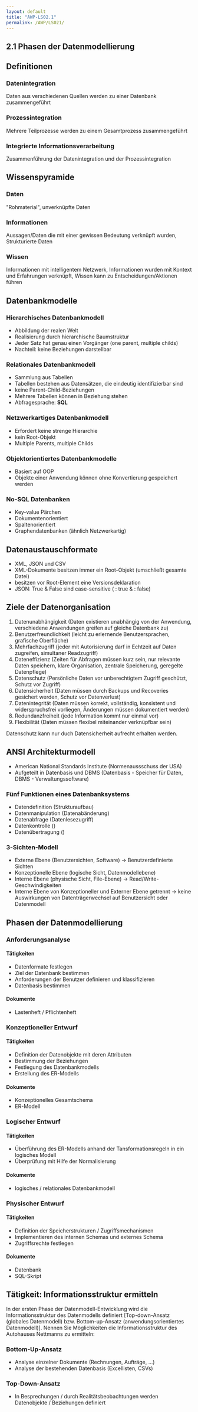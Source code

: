 ```yaml
---
layout: default
title: "AWP-LS02.1"
permalink: /AWP/LS021/
---
```


## 2.1 Phasen der Datenmodellierung

## Definitionen

### Datenintegration

Daten aus verschiedenen Quellen werden zu einer Datenbank zusammengeführt

### Prozessintegration

Mehrere Teilprozesse werden zu einem Gesamtprozess zusammengeführt

### Integrierte Informationsverarbeitung

Zusammenführung der Datenintegration und der Prozessintegration

## Wissenspyramide

### Daten

"Rohmaterial", unverknüpfte Daten

### Informationen

Aussagen/Daten die mit einer gewissen Bedeutung verknüpft wurden, Strukturierte Daten

### Wissen

Informationen mit intelligentem Netzwerk, Informationen wurden mit Kontext und Erfahrungen verknüpft, Wissen kann zu Entscheidungen/Aktionen führen

## Datenbankmodelle

### Hierarchisches Datenbankmodell

- Abbildung der realen Welt
- Realisierung durch hierarchische Baumstruktur
- Jeder Satz hat genau einen Vorgänger (one parent, multiple childs)
- Nachteil: keine Beziehungen darstellbar

### Relationales Datenbankmodell

- Sammlung aus Tabellen
- Tabellen bestehen aus Datensätzen, die eindeutig identifizierbar sind
- keine Parent-Child-Beziehungen
- Mehrere Tabellen können in Beziehung stehen
- Abfragesprache: **SQL**

### Netzwerkartiges Datenbankmodell

- Erfordert keine strenge Hierarchie
- kein Root-Objekt
- Multiple Parents, multiple Childs

### Objektorientiertes Datenbankmodelle

- Basiert auf OOP
- Objekte einer Anwendung können ohne Konvertierung gespeichert werden

### No-SQL Datenbanken

- Key-value Pärchen
- Dokumentenorientiert
- Spaltenorientiert
- Graphendatenbanken (ähnlich Netzwerkartig)

## Datenaustauschformate

- XML, JSON und CSV
- XML-Dokumente besitzen immer ein Root-Objekt (umschließt gesamte Datei)
- besitzen vor Root-Element eine Versionsdeklaration
- JSON: True & False sind case-sensitive ( : true & : false)

## Ziele der Datenorganisation

1. Datenunabhängigkeit (Daten existieren unabhängig von der Anwendung, verschiedene Anwendungen greifen auf gleiche Datenbank zu)
2. Benutzerfreundlichkeit (leicht zu erlernende Benutzersprachen, grafische Oberfläche)
3. Mehrfachzugriff (jeder mit Autorisierung darf in Echtzeit auf Daten zugreifen, simultaner Readzugriff)
4. Dateneffizienz (Zeiten für Abfragen müssen kurz sein, nur relevante Daten speichern, klare Organisation, zentrale Speicherung, geregelte Datenpflege)
5. Datenschutz (Persönliche Daten vor unberechtigtem Zugriff geschützt, Schutz vor Zugriff)
6. Datensicherheit (Daten müssen durch Backups und Recoveries gesichert werden, Schutz vor Datenverlust)
7. Datenintegrität (Daten müssen korrekt, vollständig, konsistent und widerspruchsfrei vorliegen, Änderungen müssen dokumentiert werden)
8. Redundanzfreiheit (jede Information kommt nur einmal vor)
9. Flexibilität (Daten müssen flexibel miteinander verknüpfbar sein)

Datenschutz kann nur duch Datensicherheit aufrecht erhalten werden.

## ANSI Architekturmodell

- American National Standards Institute (Normenaussschuss der USA)
- Aufgeteilt in Datenbasis und DBMS (Datenbasis - Speicher für Daten, DBMS - Verwaltungssoftware)

### Fünf Funktionen eines Datenbanksystems

- Datendefinition (Strukturaufbau)
- Datenmanipulation (Datenabänderung)
- Datenabfrage (Datenlesezugriff)
- Datenkontrolle ()
- Datenübertragung ()

### 3-Sichten-Modell

- Externe Ebene (Benutzersichten, Software) -> Benutzerdefinierte Sichten
- Konzeptionelle Ebene (logische Sicht, Datenmodellebene)
- Interne Ebene (physische Sicht, File-Ebene) -> Read/Write-Geschwindigkeiten
- Interne Ebene von Konzeptioneller und Externer Ebene getrennt -> keine Auswirkungen von Datenträgerwechsel auf Benutzersicht oder Datenmodell

## Phasen der Datenmodellierung

### Anforderungsanalyse

#### Tätigkeiten

- Datenformate festlegen
- Ziel der Datenbank bestimmen
- Anforderungen der Benutzer definieren und klassifizieren
- Datenbasis bestimmen

#### Dokumente

- Lastenheft / Pflichtenheft

### Konzeptioneller Entwurf

#### Tätigkeiten

- Definition der Datenobjekte mit deren Attributen
- Bestimmung der Beziehungen
- Festlegung des Datenbankmodells
- Erstellung des ER-Modells

#### Dokumente

- Konzeptionelles Gesamtschema
- ER-Modell

### Logischer Entwurf

#### Tätigkeiten

- Überführung des ER-Modells anhand der Tansformationsregeln in ein logisches Modell
- Überprüfung mit Hilfe der Normalisierung

#### Dokumente

- logisches / relationales Datenbankmodell

### Physischer Entwurf

#### Tätigkeiten

- Definition der Speicherstrukturen / Zugriffsmechanismen
- Implementieren des internen Schemas und externes Schema
- Zugriffsrechte festlegen

#### Dokumente

- Datenbank
- SQL-Skript

## Tätigkeit: Informationsstruktur ermitteln

In der ersten Phase der Datenmodell-Entwicklung wird die Informationsstruktur des Datenmodells definiert [Top-down-Ansatz (globales Datenmodell) bzw. Bottom-up-Ansatz (anwendungsorientiertes Datenmodell)]. Nennen Sie Möglichkeiten die Informationsstruktur des Autohauses Nettmanns zu ermitteln:

### Bottom-Up-Ansatz

- Analyse einzelner Dokumente (Rechnungen, Aufträge, ...)
- Analyse der bestehenden Datenbasis (Excellisten, CSVs)

### Top-Down-Ansatz

- In Besprechungen / durch Realitätsbeobachtungen werden Datenobjekte / Beziehungen definiert
